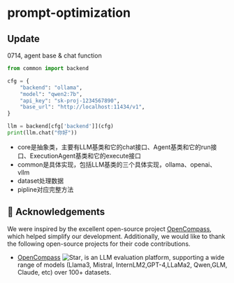 # prompt-optimization



## Update
0714, agent base & chat function
```python
from common import backend

cfg = {
    "backend": "ollama",
    "model": "qwen2:7b",
    "api_key": "sk-proj-1234567890",
    "base_url": "http://localhost:11434/v1",
}

llm = backend[cfg['backend']](cfg)
print(llm.chat("你好"))
```
- core是抽象类，主要有LLM基类和它的chat接口、Agent基类和它的run接口、ExecutionAgent基类和它的execute接口
- common是具体实现，包括LLM基类的三个具体实现，ollama、openai、vllm
- dataset处理数据
- pipline对应完整方法

## 🤝 Acknowledgements
We were inspired by the excellent open-source project [OpenCompass](https://github.com/open-compass/opencompass), which helped simplify our development. Additionally, we would like to thank the following open-source projects for their code contributions.
- [OpenCompass](https://github.com/open-compass/opencompass) ![Star](https://img.shields.io/github/stars/open-compass/opencompass.svg?style=social&label=Star), is an LLM evaluation platform, supporting a wide range of models (Llama3, Mistral, InternLM2,GPT-4,LLaMa2, Qwen,GLM, Claude, etc) over 100+ datasets.
